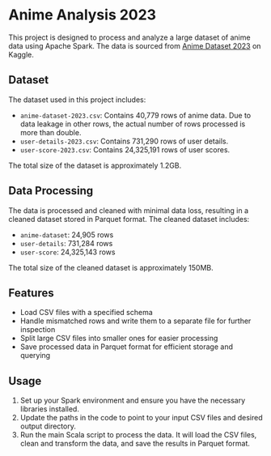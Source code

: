 # Anime Analysis 2023

This project is designed to process and analyze a large dataset of anime data using Apache Spark. The data is sourced from [Anime Dataset 2023](https://www.kaggle.com/datasets/dbdmobile/myanimelist-dataset) on Kaggle.

## Dataset

The dataset used in this project includes:

- `anime-dataset-2023.csv`: Contains 40,779 rows of anime data. Due to data leakage in other rows, the actual number of rows processed is more than double.
- `user-details-2023.csv`: Contains 731,290 rows of user details.
- `user-score-2023.csv`: Contains 24,325,191 rows of user scores.

The total size of the dataset is approximately 1.2GB.

## Data Processing

The data is processed and cleaned with minimal data loss, resulting in a cleaned dataset stored in Parquet format. The cleaned dataset includes:

- `anime-dataset`: 24,905 rows
- `user-details`: 731,284 rows
- `user-score`: 24,325,143 rows

The total size of the cleaned dataset is approximately 150MB.

## Features

- Load CSV files with a specified schema
- Handle mismatched rows and write them to a separate file for further inspection
- Split large CSV files into smaller ones for easier processing
- Save processed data in Parquet format for efficient storage and querying

## Usage

1. Set up your Spark environment and ensure you have the necessary libraries installed.
2. Update the paths in the code to point to your input CSV files and desired output directory.
3. Run the main Scala script to process the data. It will load the CSV files, clean and transform the data, and save the results in Parquet format.
